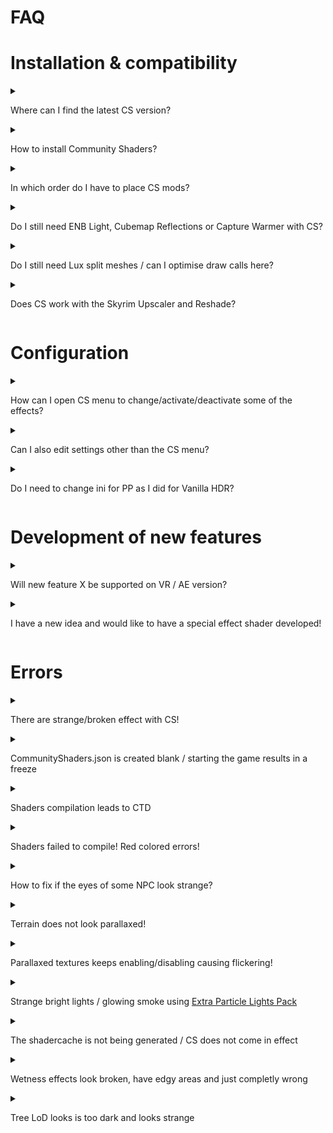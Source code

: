 # FAQ

# Installation & compatibility
<details>
  <summary>

Where can I find the latest CS version?</summary>
  <p>The latest stable version is always on <a href='https://www.nexusmods.com/skyrimspecialedition/mods/86492'>Nexus</a>. If you want to play stable, use this.<br>
If you are interested to try out the latest development versions, those are usually pinned in one channels on <a href='https://discord.gg/nkrQybAsyy'>CS discord</a>. The different channels reflect different development branches. Some are more experimental, some already further down the development road. Do some reading to find out which one is the one you would like to try.
</p>
</details>

<details>
  <summary>

How to install Community Shaders?</summary>
  <p>

1. Uninstall alternative shaders mods, e.g. remove enbseries folder and .ini files<br>
1. Read the instructions on the <a href='https://www.nexusmods.com/skyrimspecialedition/mods/86492'>mod page</a><br>
1. Install all necessary <b>Requirements</b> mentioned on the mod page<br>
1. Install Community Shaders as any other mod<br>
1. Check <b>Features</b> section on the mod page and install all those you would like to use (generally all). Yes, this is quite a number.<br>
1. Check the <b>Compatibility</b> section on the mod page. Disable the mods that are not compatible in case you use them.
</p>
</details>

<details>
  <summary>

In which order do I have to place CS mods?</summary>
  <p>Does not matter for most part. Only 'Community Shaders' should be first of the pack so that 'Grass Lighting' and 'Tree LOD Lighting' overwrite it.<br>
</p>
</details>

<details>
  <summary>

Do I still need ENB Light, Cubemap Reflections or Capture Warmer with CS?</summary>
  <p>As of the latest CS 0.7.5 beta, ENB Light is not needed anymore as LLF covers lights for those meshes.<br>
Also Cubemap Reflections and Capture Warmer are not required anymore.
</p>
</details>

<details>
  <summary>

Do I still need Lux split meshes / can I optimise draw calls here?</summary>
  <p>Lux splits bigger meshes into smaller pieces to workaround the limit of allowing only 4 light sources per mesh/object. With smaller objects, chances are better that not too many light sources shed light on an object. However this  increases draw calls, because much more objects must be rendered. CS does not have this limit so it is better to install Lux without the mesh options in fomod.
</p>
<p> Answer from author of Lux (03/11/2024): These meshes main purpose is to help with engine limitations indeed so using CS light limit fix makes them optional.
I'm fixing a lot of vanilla meshes when optimizing them though so you won't have these fixes anymore if you're not installing them. I'm also reworking most mods texture sets because the new meshes have different trishape structures, thus keep in mind that you'll need to delete my own texture set edits on vanilla meshes or they'll be all over the place if not using my meshes.
Split meshes increase drawcalls so it's up to you. I mean if you can survive that you can just keep them. If the performance issue is a priority then you should remove them.

Be careful with injected meshes though, I'm replacing models here and there, so any mesh with non vanilla name should be kept unless you fix that directly in the patch plugin. They're often named Lux_xxx so they can't be missed. If I remember well I'm using these meshes in Blackreach (mountain stuff) and some floor I needed to replace in a player house (Skyfall Estate).</p>

</details>

<details>
  <summary>

Does CS work with the Skyrim Upscaler and Reshade?</summary>
  <p>Yes, but only the <a href='https://www.nexusmods.com/skyrimspecialedition/mods/80343'>Nexus version</a> of the Upscaler is supported. Other versions may or may not work.
</p>
</details>


# Configuration
<details>
  <summary>

How can I open CS menu to change/activate/deactivate some of the effects?</summary>
  <p>Press end key on your keyboard. <br>
If playing in VR, virtual keyboard does not work and the menu is not shown in VR mode. Change to desktop mode and press the key on your physical keyboard.
</p>
</details>

<details>
  <summary>

Can I also edit settings other than the CS menu?</summary>
  <p>Yes, the first time you change any setting CS generates a settings file CommunityShadersUSER.json in your overwrite folder under SKSE\Plugins. You can edit this file. The default settings are stored in Community Shaders mod under SKSE\Plugins\CommunityShaders.json. It is not the suggested way to edit settings there, but technically possible.
</p>
</details>

<details>
  <summary>

Do I need to change ini for PP as I did for Vanilla HDR?</summary>
  <p> No, these are not used anymore. (fLightingOutputColourClampPostSpec, fLightingOutputColourClampPostEnv, fLightingOutputColourClampPostLit)
</p>
</details>

# Development of new features
<details>
  <summary>

Will new feature X be supported on VR / AE version?</summary>
  <p>New features are usually explored and fleshed out for one version (mostly 1.5.97) in the initial phase. If the team is happy with it and it can be ported features are often enabled for other versions later. But there are no guarantees/commitments.<br>
Be patient and do not try to push
</p>
</details>

<details>
  <summary>

I have a new idea and would like to have a special effect shader developed!</summary>
  <p>Use this motivation to <a href='https://github.com/doodlum/skyrim-community-shaders/wiki/Developers'>read up on CS development</a> and start your first steps developing your first shader. Please spend some time reading an experimenting on your on to show your engagement and feel free to join the discord to discuss then.<br>
You are also also free to mention your idea within <a href='https://discord.com/channels/1080142797870485606/1173059013261414440'>feature-request section</a> on discord, but please do not engage into discussions with CS developers to analyse for you. They have a big backlog and even more own ideas. Also please do not excert pressure via donations as this is not intended for contract work, but to support overall CS development.
</p>
</details>


# Errors
<details>
  <summary>

There are strange/broken effect with CS!</summary>
  <p>

1. Check that the version you are using is supported. Test versions generally support 1.5.97, other versions if explicitly stated<br>
1. See <a href='https://github.com/doodlum/skyrim-community-shaders/wiki/FAQ#communityshadersjson-is-created-blank--starting-the-game-results-in-a-freeze'>here</a> to validate that configuration files are generated correctly<br>
1. Delete Shadercache and disk cache as described <a href='https://github.com/doodlum/skyrim-community-shaders/wiki/FAQ#communityshadersjson-is-created-blank--starting-the-game-results-in-a-freeze'>here</a> to regenerate<br>
1. Make sure that all parts of Community Shaders are of the same version. Read <a href='https://www.nexusmods.com/skyrimspecialedition/mods/86492'>Community Shaders Nexus page</a> to see which mods are part of Community Shaders. You cannot mix parts of different CS versions<br>
1. Check that the error is really coming from CS. Disable CS and check if the issue is gone.<br>
1. Make sure that the issue is reproducible and note down how it can be reproduced.<br>
1. Check that Shaders are loaded without issues when starting Skyrim. Otherwise, please save the CS log file.<br>
1. If your game crashes, make sure that you use <a href='https://www.nexusmods.com/skyrimspecialedition/mods/59818'>Crash Logger</a>. Do not use Trainwreck. Save your crashlog. 
Report the issue including the logs and steps to reproduce via <a href='https://discord.com/channels/1080142797870485606/1082470370902294600'>User Help</a> channel on discord
</p>
</details>

<details>
  <summary>

CommunityShaders.json is created blank / starting the game results in a freeze</summary>
<p>

1. Delete CommunityShaders.json and CommunityShadersUser.json. You can ususally find it in your Overwrite folder under SKSE/Plugins. See <a href='https://imgur.com/a/MOGhDmH'>here</a> how to access your Overwrite folder in MO2. Start the game again and check that CommunityShaders.json is created with some content (not blank / not 0kb size).<br>
1. If this does not help, and you are using <a href='https://www.nexusmods.com/skyrimspecialedition/mods/18860'>PrivateProfileRedirector</a> make sure that it is updated to the latest version. Version 0.5.x or lower is known to cause this issue. Please update to version 0.6.x or higher.
</p>
</details>

<details>
  <summary>

Shaders compilation leads to CTD</summary>
<p>
Shader compiler comes from Microsoft and cannot be fixed by CS team. There are such cases known on weaker GPU if you max out the GPU during compiling. You can try reducing the shader compiler threads ("Background Compiler Threads" & "Compiler Threads"). Search for a file 'CommunityShadersUSER.json' and edit those config values. If you have not yet successfully ran CS and do not have an own config file open 'Community Shaders' mod go to SKSE\Plugins and edit 'CommunityShaders.json'. This is not best practice and you have to change those values again after your next CS update, but it may bring you past the compilation.
</p>
</details>


<details>
  <summary>

Shaders failed to compile! Red colored errors!</summary>
<p>
You most likely combined incompatible versions of CS and its features, or the shader cache did not regenerate after update. Either use the newest Nexus releases or a single test build from Discord, never combine them. Delete CS, its features and shader cache (Overwrite folder in MO2) and install CS again without combining versions. If not fixed, follow the steps in the previous answer. 
</p>
</details>
<details>
  <summary>

How to fix if the eyes of some NPC look strange?
</summary>
  <p>You have two options to fix this:<br>
- Either hide eyecubemap.dds from 'Dynamic Cubemaps - Metal'<br>- Get a mod like <a href='https://www.nexusmods.com/skyrimspecialedition/mods/21833'>Subtle eye cubmap</a> and overwrite 'Dynamic Cubemaps - Metal'</p>
</details>

<details>
  <summary>

Terrain does not look parallaxed!
</summary>
  <p>

1. Make sure you're using terrain textures with parallax support, like <a href='https://www.nexusmods.com/skyrimspecialedition/mods/89542'>Atlantean Landscapes</a> and <a href='https://www.nexusmods.com/skyrimspecialedition/mods/88261'>Terrain Blending Fix</a><br>
1. Under the 'Complex Parallax Materials' tab in the CS menu, make sure 'Enable Terrain' is checked.<br>
1. If on Skyrim VR, check if bLandSpecular is set to 1 in the SkyrimVR.ini file.
</p>
</details>


<details>
  <summary>

Parallaxed textures keeps enabling/disabling causing flickering!</summary>
  <p>

Make sure you have installed SSE Engine Fixes
  <details>
    <summary>

SSE Engine Fixes crashes the game!</summary>
    <p>

1. Install (Part 1) SSE Engine Fixes
1. Install (Part 2) Engine Fixes - skse64 Preloader and TBB Lib
1. Navigate to the location where (Part 1) SSE Engine Fixes is located and go in the folder skse/plugins
1. Open the file named "EngineFixes.toml" and set the following variables to false: _EnableAchievementsWithMods_, _SaveAddedSoundCategories_, _SaveScreenshots_, save and close the file
    </p>
  </details>
</p>
</details>

<details>
  <summary>

Strange bright lights / glowing smoke using <a href='https://www.nexusmods.com/skyrimspecialedition/mods/103219'>Extra Particle Lights Pack</a></summary>
  <p>Delete smokeparticle01.ini from Extra Particle Lights Pack</p>
</details>

<details>
  <summary>

The shadercache is not being generated / CS does not come in effect</summary>
  <p>For beta versions of CS the version numbering does not change. So CS cannot really see when it needs to update the shadercache. Usually deleting the shadercache is sufficient (step 2), but if you want to be on the safe side, also clean disk cache
There are two options to regenerate the shadercache:<br>
1. To regenerate disk cache you can open the CS in-game menu by pressing the end key and chose 'Clear disk cache'.<br>
1. To regenerate the shadercache open your 'overwrite' folder in MO2 as shown <a href='https://imgur.com/a/MOGhDmH'>here</a>. There should be a folder Shadercache with many subdirectories and .pso/.vso files in there. To let it regenerate with the next game start, simply delete the complete Shadercache folder.
</p>
</details>

<details>
  <summary>

Wetness effects look broken, have edgy areas and just completly wrong</summary>
  <p>Make sure that you have disabled Dynamic resolution in your Skyrim.ini [Display] section. It should be bEnableAutoDynamicResolution=0<br>
For nVidia users also make sure that in nVidia control panel the option 'Antialiasing - transparency' is set to off</p>
</details>


<details>
  <summary>

Tree LoD looks is too dark and looks strange</summary>
  <p>Earlier versions of CS had a special feature for tree LoD lighting which used "complex" texture with diffuse textures in the upper half and normal map texturs in the lower half. Therefore, it was suggested to activate this in Dyndolod. With the unified shader model, this is not required anymore. Hence if you have changed it earlier, make sure that you have set configuration value set like this: <br>
TexGen_SSE.ini:   TreeNormalMaps=0<br>
Dyndolod_SSE.ini: TreeLODComplexAtlas=0</p>
</details>